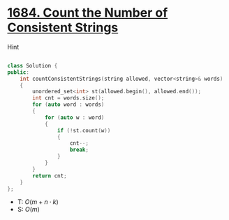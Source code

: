 # [1684. Count the Number of Consistent Strings](https://leetcode.com/problems/count-the-number-of-consistent-strings/description/)

 Hint
```cpp

```



```cpp
class Solution {
public:
    int countConsistentStrings(string allowed, vector<string>& words)
    {
        unordered_set<int> st(allowed.begin(), allowed.end());
        int cnt = words.size();
        for (auto word : words)
        {
            for (auto w : word)
            {
                if (!st.count(w))
                {
                    cnt--;
                    break;
                }
            }
        }
        return cnt;
    }
};
```
- T: $O(m + n \cdot k)$
- S: $O(m)$

